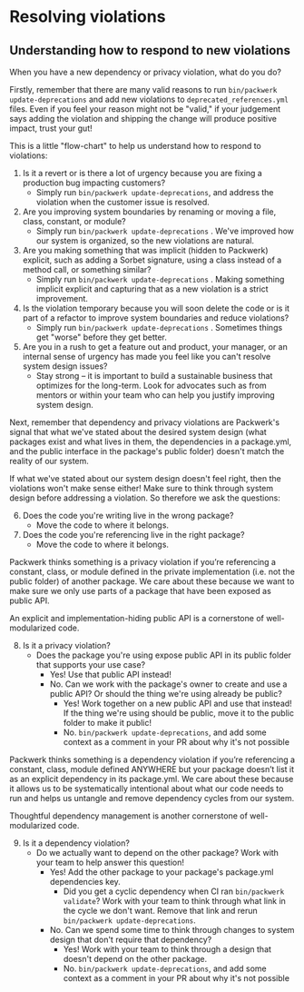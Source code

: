 # Resolving violations
## Understanding how to respond to new violations

When you have a new dependency or privacy violation, what do you do?

Firstly, remember that there are many valid reasons to run `bin/packwerk update-deprecations` and add new violations to `deprecated_references.yml` files. Even if you feel your reason might not be "valid," if your judgement says adding the violation and shipping the change will produce positive impact, trust your gut!

This is a little "flow-chart" to help us understand how to respond to violations:
1. Is it a revert or is there a lot of urgency because you are fixing a production bug impacting customers?
    - Simply run `bin/packwerk update-deprecations`, and address the violation when the customer issue is resolved.
2. Are you improving system boundaries by renaming or moving a file, class, constant, or module?
    - Simply run `bin/packwerk update-deprecations` . We've improved how our system is organized, so the new violations are natural.
3. Are you making something that was implicit (hidden to Packwerk) explicit, such as adding a Sorbet signature, using a class instead of a method call, or something similar?
    - Simply run `bin/packwerk update-deprecations` . Making something implicit explicit and capturing that as a new violation is a strict improvement.
4. Is the violation temporary because you will soon delete the code or is it part of a refactor to improve system boundaries and reduce violations?
    - Simply run `bin/packwerk update-deprecations` . Sometimes things get "worse" before they get better.
5. Are you in a rush to get a feature out and product, your manager, or an internal sense of urgency has made you feel like you can't resolve system design issues?
    - Stay strong – it is important to build a sustainable business that optimizes for the long-term. Look for advocates such as from mentors or within your team who can help you justify improving system design.

Next, remember that dependency and privacy violations are Packwerk's signal that what we've stated about the desired system design (what packages exist and what lives in them, the dependencies in a package.yml, and the public interface in the package's public folder) doesn't match the reality of our system.

If what we've stated about our system design doesn't feel right, then the violations won't make sense either! Make sure to think through system design before addressing a violation. So therefore we ask the questions:

6. Does the code you're writing live in the wrong package?
    - Move the code to where it belongs.
7. Does the code you're referencing live in the right package?
    - Move the code to where it belongs.

Packwerk thinks something is a privacy violation if you’re referencing a constant, class, or module defined in the private implementation (i.e. not the public folder) of another package. We care about these because we want to make sure we only use parts of a package that have been exposed as public API.

An explicit and implementation-hiding public API is a cornerstone of well-modularized code.

8. Is it a privacy violation?
    - Does the package you're using expose public API in its public folder that supports your use case? 
        - Yes! Use that public API instead!
        - No. Can we work with the package's owner to create and use a public API? Or should the thing we're using already be public?
            - Yes! Work together on a new public API and use that instead! If the thing we're using should be public, move it to the public folder to make it public!
            - No. `bin/packwerk update-deprecations`, and add some context as a comment in your PR about why it's not possible

Packwerk thinks something is a dependency violation if you’re referencing a constant, class, module defined ANYWHERE but your package doesn’t list it as an explicit dependency in its package.yml. We care about these because it allows us to be systematically intentional about what our code needs to run and helps us untangle and remove dependency cycles from our system. 

Thoughtful dependency management is another cornerstone of well-modularized code.

9. Is it a dependency violation?
    - Do we actually want to depend on the other package? Work with your team to help answer this question!
        - Yes! Add the other package to your package's package.yml dependencies key.
            - Did you get a cyclic dependency when CI ran `bin/packwerk validate`? Work with your team to think through what link in the cycle we don't want. Remove that link and rerun `bin/packwerk update-deprecations`. 
        - No. Can we spend some time to think through changes to system design that don't require that dependency?
            - Yes! Work with your team to think through a design that doesn't depend on the other package.
            - No. `bin/packwerk update-deprecations`, and add some context as a comment in your PR about why it's not possible

